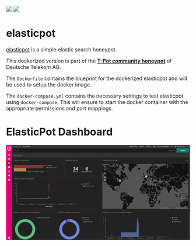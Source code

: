 [![](https://images.microbadger.com/badges/version/dtagdevsec/elasticpot:1903.svg)](https://microbadger.com/images/dtagdevsec/elasticpot:1903 "Get your own version badge on microbadger.com") [![](https://images.microbadger.com/badges/image/dtagdevsec/elasticpot:1903.svg)](https://microbadger.com/images/dtagdevsec/elasticpot:1903 "Get your own image badge on microbadger.com")

# elasticpot

[elasticpot](https://github.com/schmalle/ElasticPot) is a simple elastic search honeypot.

This dockerized version is part of the **[T-Pot community honeypot](http://dtag-dev-sec.github.io/)** of Deutsche Telekom AG.

The `Dockerfile` contains the blueprint for the dockerized elasticpot and will be used to setup the docker image.

The `docker-compose.yml` contains the necessary settings to test elasticpot using `docker-compose`. This will ensure to start the docker container with the appropriate permissions and port mappings.

# ElasticPot Dashboard

![ElasticPot Dashboard](doc/dashboard.png)
